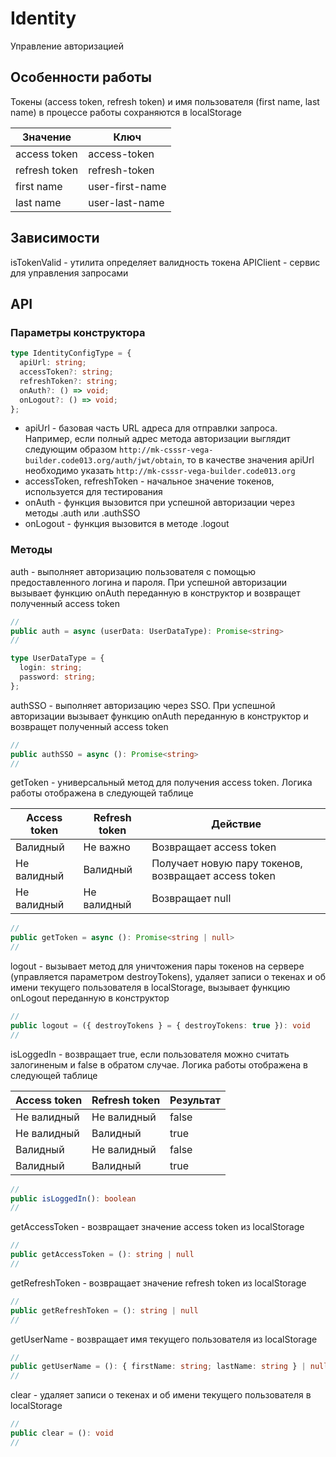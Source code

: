 # Identity

Управление авторизацией

## Особенности работы

Токены (access token, refresh token) и имя пользователя (first name, last name) в процессе работы сохраняются в localStorage

| Значение      | Ключ            |
| ------------- | --------------- |
| access token  | access-token    |
| refresh token | refresh-token   |
| first name    | user-first-name |
| last name     | user-last-name  |

## Зависимости

isTokenValid - утилита определяет валидность токена
APIClient - сервис для управления запросами

## API

### Параметры конструктора

```ts
type IdentityConfigType = {
  apiUrl: string;
  accessToken?: string;
  refreshToken?: string;
  onAuth?: () => void;
  onLogout?: () => void;
};
```

- apiUrl - базовая часть URL адреса для отправлки запроса. Например, если полный адрес метода авторизации выглядит следующим образом `http://mk-csssr-vega-builder.code013.org/auth/jwt/obtain`, то в качестве значения apiUrl необходимо указать `http://mk-csssr-vega-builder.code013.org`
- accessToken, refreshToken - начальное значение токенов, используется для тестирования
- onAuth - функция вызовится при успешной авторизации через методы .auth или .authSSO
- onLogout - функция вызовится в методе .logout

### Методы

auth - выполняет авторизацию пользователя с помощью предоставленного логина и пароля. При успешной авторизации вызывает функцию onAuth переданную в конструктор и возвращет полученный access token

```ts
//
public auth = async (userData: UserDataType): Promise<string>
//

type UserDataType = {
  login: string;
  password: string;
};
```

authSSO - выполняет авторизацию через SSO. При успешной авторизации вызывает функцию onAuth переданную в конструктор и возвращет полученный access token

```ts
//
public authSSO = async (): Promise<string>
//
```

getToken - универсальный метод для получения access token. Логика работы отображена в следующей таблице

| Access token | Refresh token | Действие                                             |
| ------------ | ------------- | ---------------------------------------------------- |
| Валидный     | Не важно      | Возвращает access token                              |
| Не валидный  | Валидный      | Получает новую пару токенов, возвращает access token |
| Не валидный  | Не валидный   | Возвращает null                                      |

```ts
//
public getToken = async (): Promise<string | null>
//
```

logout - вызывает метод для уничтожения пары токенов на сервере (управляется параметром destroyTokens), удаляет записи о текенах и об имени текущего пользователя в localStorage, вызывает функцию onLogout переданную в конструктор

```ts
//
public logout = ({ destroyTokens } = { destroyTokens: true }): void
//
```

isLoggedIn - возвращает true, если пользователя можно считать залогиненым и false в обратом случае. Логика работы отображена в следующей таблице

| Access token | Refresh token | Результат |
| ------------ | ------------- | --------- |
| Не валидный  | Не валидный   | false     |
| Не валидный  | Валидный      | true      |
| Валидный     | Не валидный   | false     |
| Валидный     | Валидный      | true      |

```ts
//
public isLoggedIn(): boolean
//
```

getAccessToken - возвращает значение access token из localStorage

```ts
//
public getAccessToken = (): string | null
//
```

getRefreshToken - возвращает значение refresh token из localStorage

```ts
//
public getRefreshToken = (): string | null
//
```

getUserName - возвращает имя текущего пользователя из localStorage

```ts
//
public getUserName = (): { firstName: string; lastName: string } | null
//
```

clear - удаляет записи о текенах и об имени текущего пользователя в localStorage

```ts
//
public clear = (): void
//
```
